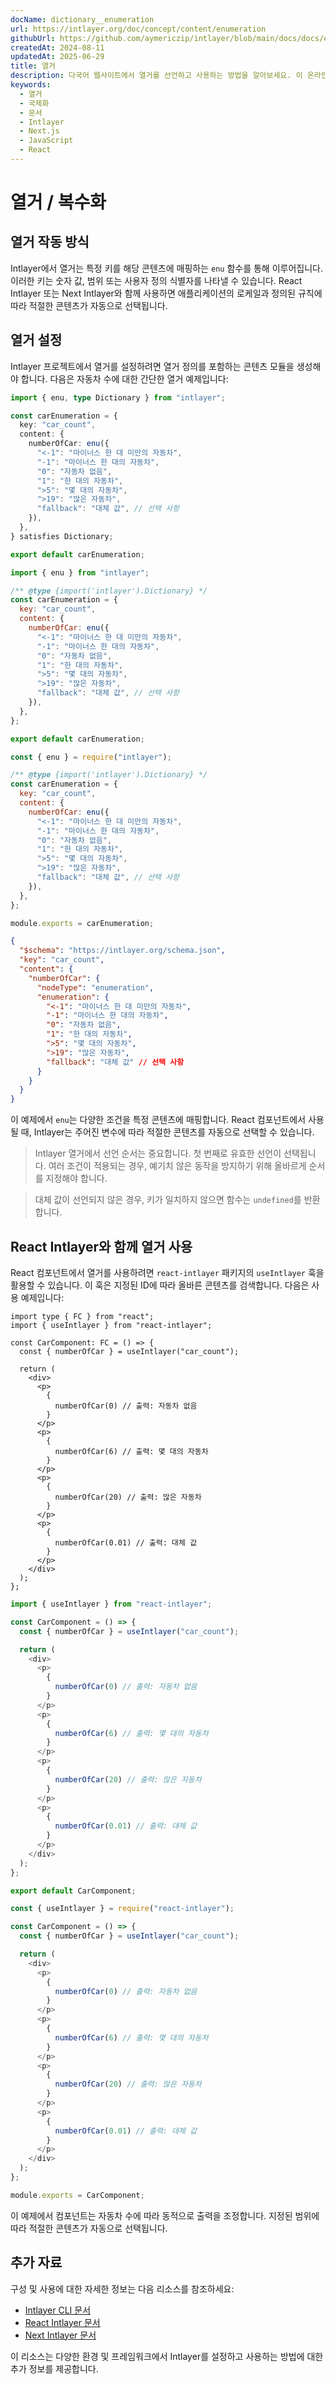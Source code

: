 ```yaml
---
docName: dictionary__enumeration
url: https://intlayer.org/doc/concept/content/enumeration
githubUrl: https://github.com/aymericzip/intlayer/blob/main/docs/docs/en/dictionary/enumeration.md
createdAt: 2024-08-11
updatedAt: 2025-06-29
title: 열거
description: 다국어 웹사이트에서 열거를 선언하고 사용하는 방법을 알아보세요. 이 온라인 문서의 단계를 따라 몇 분 만에 프로젝트를 설정하세요.
keywords:
  - 열거
  - 국제화
  - 문서
  - Intlayer
  - Next.js
  - JavaScript
  - React
---
```


# 열거 / 복수화

## 열거 작동 방식

Intlayer에서 열거는 특정 키를 해당 콘텐츠에 매핑하는 `enu` 함수를 통해 이루어집니다. 이러한 키는 숫자 값, 범위 또는 사용자 정의 식별자를 나타낼 수 있습니다. React Intlayer 또는 Next Intlayer와 함께 사용하면 애플리케이션의 로케일과 정의된 규칙에 따라 적절한 콘텐츠가 자동으로 선택됩니다.

## 열거 설정

Intlayer 프로젝트에서 열거를 설정하려면 열거 정의를 포함하는 콘텐츠 모듈을 생성해야 합니다. 다음은 자동차 수에 대한 간단한 열거 예제입니다:

```typescript fileName="**/*.content.ts" contentDeclarationFormat="typescript"
import { enu, type Dictionary } from "intlayer";

const carEnumeration = {
  key: "car_count",
  content: {
    numberOfCar: enu({
      "<-1": "마이너스 한 대 미만의 자동차",
      "-1": "마이너스 한 대의 자동차",
      "0": "자동차 없음",
      "1": "한 대의 자동차",
      ">5": "몇 대의 자동차",
      ">19": "많은 자동차",
      "fallback": "대체 값", // 선택 사항
    }),
  },
} satisfies Dictionary;

export default carEnumeration;
```

```javascript fileName="**/*.content.mjs" contentDeclarationFormat="esm"
import { enu } from "intlayer";

/** @type {import('intlayer').Dictionary} */
const carEnumeration = {
  key: "car_count",
  content: {
    numberOfCar: enu({
      "<-1": "마이너스 한 대 미만의 자동차",
      "-1": "마이너스 한 대의 자동차",
      "0": "자동차 없음",
      "1": "한 대의 자동차",
      ">5": "몇 대의 자동차",
      ">19": "많은 자동차",
      "fallback": "대체 값", // 선택 사항
    }),
  },
};

export default carEnumeration;
```

```javascript fileName="**/*.content.cjs" contentDeclarationFormat="commonjs"
const { enu } = require("intlayer");

/** @type {import('intlayer').Dictionary} */
const carEnumeration = {
  key: "car_count",
  content: {
    numberOfCar: enu({
      "<-1": "마이너스 한 대 미만의 자동차",
      "-1": "마이너스 한 대의 자동차",
      "0": "자동차 없음",
      "1": "한 대의 자동차",
      ">5": "몇 대의 자동차",
      ">19": "많은 자동차",
      "fallback": "대체 값", // 선택 사항
    }),
  },
};

module.exports = carEnumeration;
```

```json fileName="**/*.content.json" contentDeclarationFormat="json"
{
  "$schema": "https://intlayer.org/schema.json",
  "key": "car_count",
  "content": {
    "numberOfCar": {
      "nodeType": "enumeration",
      "enumeration": {
        "<-1": "마이너스 한 대 미만의 자동차",
        "-1": "마이너스 한 대의 자동차",
        "0": "자동차 없음",
        "1": "한 대의 자동차",
        ">5": "몇 대의 자동차",
        ">19": "많은 자동차",
        "fallback": "대체 값" // 선택 사항
      }
    }
  }
}
```

이 예제에서 `enu`는 다양한 조건을 특정 콘텐츠에 매핑합니다. React 컴포넌트에서 사용될 때, Intlayer는 주어진 변수에 따라 적절한 콘텐츠를 자동으로 선택할 수 있습니다.

> Intlayer 열거에서 선언 순서는 중요합니다. 첫 번째로 유효한 선언이 선택됩니다. 여러 조건이 적용되는 경우, 예기치 않은 동작을 방지하기 위해 올바르게 순서를 지정해야 합니다.

> 대체 값이 선언되지 않은 경우, 키가 일치하지 않으면 함수는 `undefined`를 반환합니다.

## React Intlayer와 함께 열거 사용

React 컴포넌트에서 열거를 사용하려면 `react-intlayer` 패키지의 `useIntlayer` 훅을 활용할 수 있습니다. 이 훅은 지정된 ID에 따라 올바른 콘텐츠를 검색합니다. 다음은 사용 예제입니다:

```tsx fileName="**/*.tsx" codeFormat="typescript"
import type { FC } from "react";
import { useIntlayer } from "react-intlayer";

const CarComponent: FC = () => {
  const { numberOfCar } = useIntlayer("car_count");

  return (
    <div>
      <p>
        {
          numberOfCar(0) // 출력: 자동차 없음
        }
      </p>
      <p>
        {
          numberOfCar(6) // 출력: 몇 대의 자동차
        }
      </p>
      <p>
        {
          numberOfCar(20) // 출력: 많은 자동차
        }
      </p>
      <p>
        {
          numberOfCar(0.01) // 출력: 대체 값
        }
      </p>
    </div>
  );
};
```

```javascript fileName="**/*.mjx" codeFormat="esm"
import { useIntlayer } from "react-intlayer";

const CarComponent = () => {
  const { numberOfCar } = useIntlayer("car_count");

  return (
    <div>
      <p>
        {
          numberOfCar(0) // 출력: 자동차 없음
        }
      </p>
      <p>
        {
          numberOfCar(6) // 출력: 몇 대의 자동차
        }
      </p>
      <p>
        {
          numberOfCar(20) // 출력: 많은 자동차
        }
      </p>
      <p>
        {
          numberOfCar(0.01) // 출력: 대체 값
        }
      </p>
    </div>
  );
};

export default CarComponent;
```

```javascript fileName="**/*.cjs" codeFormat="commonjs"
const { useIntlayer } = require("react-intlayer");

const CarComponent = () => {
  const { numberOfCar } = useIntlayer("car_count");

  return (
    <div>
      <p>
        {
          numberOfCar(0) // 출력: 자동차 없음
        }
      </p>
      <p>
        {
          numberOfCar(6) // 출력: 몇 대의 자동차
        }
      </p>
      <p>
        {
          numberOfCar(20) // 출력: 많은 자동차
        }
      </p>
      <p>
        {
          numberOfCar(0.01) // 출력: 대체 값
        }
      </p>
    </div>
  );
};

module.exports = CarComponent;
```

이 예제에서 컴포넌트는 자동차 수에 따라 동적으로 출력을 조정합니다. 지정된 범위에 따라 적절한 콘텐츠가 자동으로 선택됩니다.

## 추가 자료

구성 및 사용에 대한 자세한 정보는 다음 리소스를 참조하세요:

- [Intlayer CLI 문서](https://github.com/aymericzip/intlayer/blob/main/docs/docs/ko/intlayer_cli.md)
- [React Intlayer 문서](https://github.com/aymericzip/intlayer/blob/main/docs/docs/ko/intlayer_with_create_react_app.md)
- [Next Intlayer 문서](https://github.com/aymericzip/intlayer/blob/main/docs/docs/ko/intlayer_with_nextjs_15.md)

이 리소스는 다양한 환경 및 프레임워크에서 Intlayer를 설정하고 사용하는 방법에 대한 추가 정보를 제공합니다.
